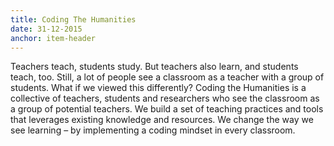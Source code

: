 ```yaml
---
title: Coding The Humanities
date: 31-12-2015
anchor: item-header
---
```

Teachers teach, students study. But teachers also learn, and students teach, too. Still, a lot of people see a classroom as a teacher with a group of students. What if we viewed this differently? Coding the Humanities is a collective of teachers, students and researchers who see the classroom as a group of potential teachers. We build a set of teaching practices and tools that leverages existing knowledge and resources. We change the way we see learning – by implementing a coding mindset in every classroom. 